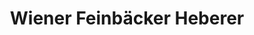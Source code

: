 ---
title: "Wiener Feinbäcker Heberer"
url: /weimar/wiener-feinbaecker-heberer-theaterplatz/
shop: Bäckerei
---